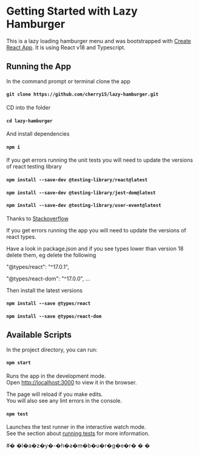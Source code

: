 # Getting Started with Lazy Hamburger

This is a lazy loading hamburger menu and was bootstrapped with [Create React App](https://github.com/facebook/create-react-app). It is using React v18 and Typescript.

## Running the App

In the command prompt or terminal clone the app

#### `git clone https://github.com/cherry15/lazy-hamburger.git`

CD into the folder

#### `cd lazy-hamburger`

And install dependencies

#### `npm i`

If you get errors running the unit tests you will need to update the versions of react testing library

#### `npm install --save-dev @testing-library/react@latest`

#### `npm install --save-dev @testing-library/jest-dom@latest`

#### `npm install --save-dev @testing-library/user-event@latest`

Thanks to [Stackoverflow](https://stackoverflow.com/questions/71685441/react-testing-library-gives-console-error-for-reactdom-render-in-react-18)

If you get errors running the app you will need to update the versions of react types.

Have a look in package.json and if you see types lower than version 18 delete them, eg delete the following

"@types/react": "^17.0.1",

"@types/react-dom": "^17.0.0",
		...

Then install the latest versions
#### `npm install --save @types/react`

#### `npm install --save @types/react-dom`

## Available Scripts

In the project directory, you can run:

#### `npm start`

Runs the app in the development mode.\
Open [http://localhost:3000](http://localhost:3000) to view it in the browser.

The page will reload if you make edits.\
You will also see any lint errors in the console.

#### `npm test`

Launches the test runner in the interactive watch mode.\
See the section about [running tests](https://facebook.github.io/create-react-app/docs/running-tests) for more information.

#� �l�a�z�y�-�h�a�m�b�u�r�g�e�r�
�
�
